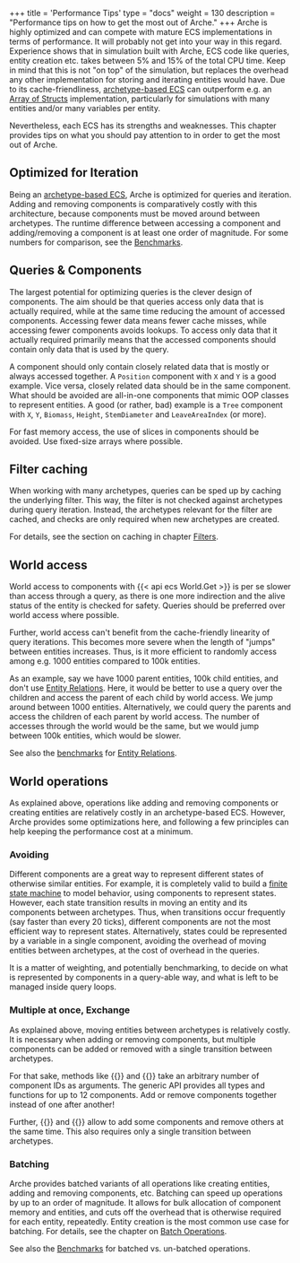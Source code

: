 +++
title = 'Performance Tips'
type = "docs"
weight = 130
description = "Performance tips on how to get the most out of Arche."
+++
Arche is highly optimized and can compete with mature ECS implementations in terms of performance.
It will probably not get into your way in this regard.
Experience shows that in simulation built with Arche, ECS code like queries, entity creation etc.
takes between 5% and 15% of the total CPU time.
Keep in mind that this is not "on top" of the simulation, but replaces the overhead any other implementation for storing and iterating entities would have.
Due to its cache-friendliness, [archetype-based ECS](../../background/architecture) can outperform e.g. an [Array of Structs](https://en.wikipedia.org/wiki/AoS_and_SoA) implementation, particularly for simulations with many entities and/or many variables per entity.

Nevertheless, each ECS has its strengths and weaknesses.
This chapter provides tips on what you should pay attention to in order to get the most out of Arche.

## Optimized for Iteration

Being an [archetype-based ECS](../../background/architecture), Arche is optimized for queries and iteration.
Adding and removing components is comparatively costly with this architecture,
because components must be moved around between archetypes.
The runtime difference between accessing a component and adding/removing a component is at least one order of magnitude.
For some numbers for comparison, see the [Benchmarks](../../background/benchmarks).

## Queries & Components

The largest potential for optimizing queries is the clever design of components.
The aim should be that queries access only data that is actually required,
while at the same time reducing the amount of accessed components.
Accessing fewer data means fewer cache misses, while accessing fewer components avoids lookups.
To access only data that it actually required primarily means that the accessed components should contain only data that is used by the query.

A component should only contain closely related data that is mostly or always accessed together.
A `Position` component with `X` and `Y` is a good example.
Vice versa, closely related data should be in the same component.
What should be avoided are all-in-one components that mimic OOP classes to represent entities.
A good (or rather, bad) example is a `Tree` component with `X`, `Y`, `Biomass`, `Height`, `StemDiameter` and `LeaveAreaIndex` (or more).

For fast memory access, the use of slices in components should be avoided. Use fixed-size arrays where possible.

## Filter caching

When working with many archetypes, queries can be sped up by caching the underlying filter.
This way, the filter is not checked against archetypes during query iteration.
Instead, the archetypes relevant for the filter are cached,
and checks are only required when new archetypes are created.

For details, see the section on caching in chapter [Filters](../filters#filter-caching).

## World access

World access to components with {{< api ecs World.Get >}} is per se slower than access through a query,
as there is one more indirection and the alive status of the entity is checked for safety.
Queries should be preferred over world access where possible.

Further, world access can't benefit from the cache-friendly linearity of query iterations.
This becomes more severe when the length of "jumps" between entities increases.
Thus, is it more efficient to randomly access among e.g. 1000 entities compared to 100k entities.

As an example, say we have 1000 parent entities, 100k child entities, and don't use [Entity Relations](../relations).
Here, it would be better to use a query over the children and access the parent of each child by world access. We jump around between 1000 entities.
Alternatively, we could query the parents and access the children of each parent by world access.
The number of accesses through the world would be the same, but we would jump between 100k entities,
which would be slower.

See also the [benchmarks](../relations/#benchmarks) for [Entity Relations](../relations).

## World operations

As explained above, operations like adding and removing components or creating entities are relatively
costly in an archetype-based ECS.
However, Arche provides some optimizations here,
and following a few principles can help keeping the performance cost at a minimum.

### Avoiding

Different components are a great way to represent different states of otherwise similar entities.
For example, it is completely valid to build a [finite state machine](https://en.wikipedia.org/wiki/Finite-state_machine)
to model behavior, using components to represent states.
However, each state transition results in moving an entity and its components between archetypes.
Thus, when transitions occur frequently (say faster than every 20 ticks),
different components are not the most efficient way to represent states.
Alternatively, states could be represented by a variable in a single component,
avoiding the overhead of moving entities between archetypes,
at the cost of overhead in the queries.

It is a matter of weighting, and potentially benchmarking,
to decide on what is represented by components in a query-able way,
and what is left to be managed inside query loops.

### Multiple at once, Exchange

As explained above, moving entities between archetypes is relatively costly.
It is necessary when adding or removing components,
but multiple components can be added or removed with a single transition between archetypes.

For that sake, methods like {{<api ecs World.Add>}} and {{<api ecs World.Remove>}}
take an arbitrary number of component IDs as arguments.
The generic API provides all types and functions for up to 12 components.
Add or remove components together instead of one after another!

Further, {{<api ecs World.Exchange>}} and {{<api generic Exchange>}}
allow to add some components and remove others at the same time.
This also requires only a single transition between archetypes.

### Batching

Arche provides batched variants of all operations like creating entities, adding and removing components, etc.
Batching can speed up operations by up to an order of magnitude.
It allows for bulk allocation of component memory and entities,
and cuts off the overhead that is otherwise required for each entity, repeatedly. 
Entity creation is the most common use case for batching.
For details, see the chapter on [Batch Operations](../batch-ops).

See also the [Benchmarks](../../background/benchmarks#entities) for batched vs. un-batched operations.
